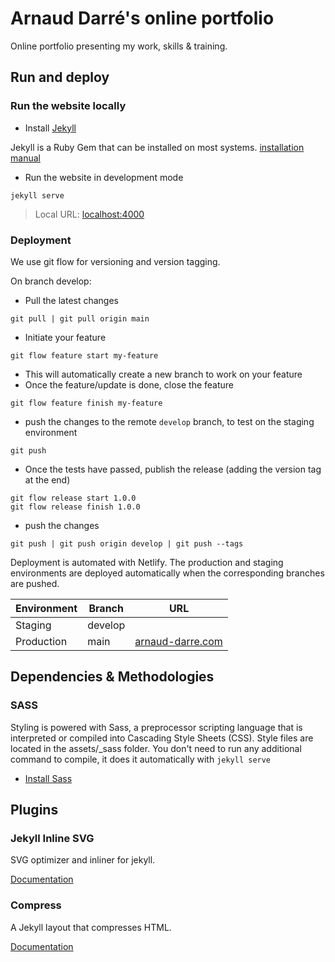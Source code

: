 # Arnaud Darré's online portfolio

Online portfolio presenting my work, skills & training.

## Run and deploy

### Run the website locally

- Install [Jekyll](https://jekyllrb.com/)

Jekyll is a Ruby Gem that can be installed on most systems.
[installation manual](https://jekyllrb.com/docs/installation/)

- Run the website in development mode

```
jekyll serve
```

> Local URL: [localhost:4000](http://localhost:4000)

### Deployment

We use git flow for versioning and version tagging.

On branch develop: 

- Pull the latest changes

```shell
git pull | git pull origin main
```

- Initiate your feature

```shell
git flow feature start my-feature
```

- This will automatically create a new branch to work on your feature
- Once the feature/update is done, close the feature

```shell
git flow feature finish my-feature
```

- push the changes to the remote `develop` branch, to test on the staging environment

```shell
git push
```

- Once the tests have passed, publish the release (adding the version tag at the end)

```shell
git flow release start 1.0.0
git flow release finish 1.0.0
```

- push the changes

```shell
git push | git push origin develop | git push --tags
```

Deployment is automated with Netlify. The production and staging environments are deployed automatically when the corresponding branches are pushed.

| Environment | Branch | URL |
| --- | --- | --- |
| Staging | develop | |
| Production | main | [arnaud-darre.com](https://arnaud-darre.com/) |

## Dependencies & Methodologies

### SASS

Styling is powered with Sass, a preprocessor scripting language that is interpreted or compiled into Cascading Style Sheets (CSS).
Style files are located in the assets/_sass folder. You don't need to run any additional command to compile, it does it automatically with `jekyll serve`

- [Install Sass](https://sass-lang.com/install)

## Plugins

### Jekyll Inline SVG

SVG optimizer and inliner for jekyll.

[Documentation](https://github.com/sdumetz/jekyll-inline-svg)

### Compress

A Jekyll layout that compresses HTML.

[Documentation](http://jch.penibelst.de/)
